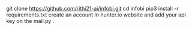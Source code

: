 git clone https://github.com/rithi21-ai/infobi.git
cd infobi 
pip3 install -r requirements.txt
create an account in hunter.io website and add your api key on the mail.py .
